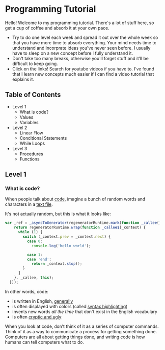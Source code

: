 # Programming Tutorial
Hello! Welcome to my programming tutorial. There's a lot of stuff here, so get a cup of coffee and absorb it at your own pace.

* Try to do one level each week and spread it out over the whole week so that you have more time to absorb everything. Your mind needs time to understand and incorprate ideas you've never seen before. I usually have to sleep on a new concept before I fully understand it.
* Don't take too many breaks, otherwise you'll forget stuff and it'll be difficult to keep going.
* Click on the links! Search for youtube videos if you have to. I've found that I learn new concepts much easier if I can find a video tutorial that explains it.


## Table of Contents
* Level 1
  * What is code?
  * Values
  * Variables
* Level 2
  * Linear Flow
  * Conditional Statements
  * While Loops
* Level 3
  * Procedures
  * Functions


## Level 1

### What is code?
When people talk about [code](https://en.wikipedia.org/wiki/Source_code), imagine a bunch of random words and characters in a [text file](https://en.wikipedia.org/wiki/Text_file).

It's not actually random, but this is what it looks like:
```js
var _ref = _asyncToGenerator(regeneratorRuntime.mark(function _callee() {
    return regeneratorRuntime.wrap(function _callee$(_context) {
      while (1) {
        switch (_context.prev = _context.next) {
          case 0:
            console.log('hello world');

          case 1:
          case 'end':
            return _context.stop();
        }
      }
    }, _callee, this);
  }));
```

In other words, code:
* is written in English, [generally](http://softwareengineering.stackexchange.com/questions/1483/do-people-in-non-english-speaking-countries-code-in-english)
* is often displayed with colors (called [syntax highlighting](https://en.wikipedia.org/wiki/Syntax_highlighting))
* invents new words *all the time* that don't exist in the English vocabulary
* is often [cryptic and ugly](https://blog.codinghorror.com/code-isnt-beautiful/)

When you look at code, don't think of it as a series of computer commands. Think of it as a way to communicate a process for getting something done. Computers are all about getting things done, and writing code is how humans can tell computers what to do.
